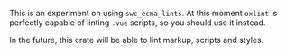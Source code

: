 This is an experiment on using `swc_ecma_lints`.
At this moment `oxlint` is perfectly capable of linting `.vue` scripts, so you should use it instead.

In the future, this crate will be able to lint markup, scripts and styles.
